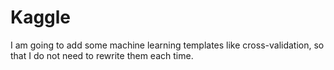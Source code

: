 # Kaggle
I am going to add some machine learning templates like cross-validation, so that I do not need to rewrite them each time.
